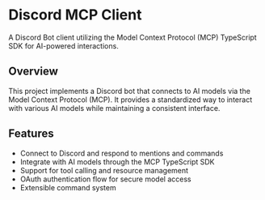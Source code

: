 # Discord MCP Client

A Discord Bot client utilizing the Model Context Protocol (MCP) TypeScript SDK for AI-powered interactions.

## Overview

This project implements a Discord bot that connects to AI models via the Model Context Protocol (MCP). It provides a standardized way to interact with various AI models while maintaining a consistent interface.

## Features

- Connect to Discord and respond to mentions and commands
- Integrate with AI models through the MCP TypeScript SDK
- Support for tool calling and resource management
- OAuth authentication flow for secure model access
- Extensible command system
